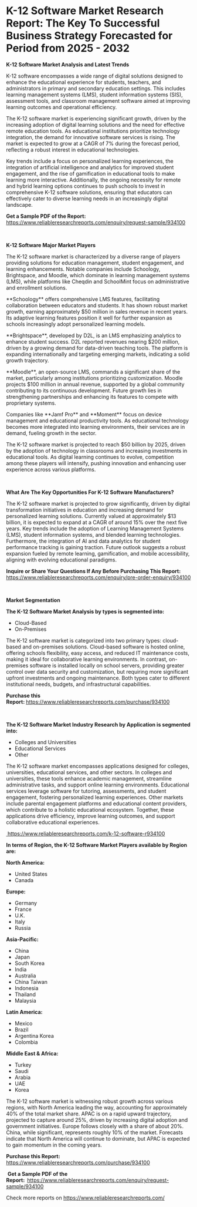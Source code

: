 <p><h1>K-12 Software Market Research Report: The Key To Successful Business Strategy Forecasted for Period from 2025 - 2032</h1></p><p><strong>K-12 Software Market Analysis and Latest Trends</strong></p>
<p><p>K-12 software encompasses a wide range of digital solutions designed to enhance the educational experience for students, teachers, and administrators in primary and secondary education settings. This includes learning management systems (LMS), student information systems (SIS), assessment tools, and classroom management software aimed at improving learning outcomes and operational efficiency.</p><p>The K-12 software market is experiencing significant growth, driven by the increasing adoption of digital learning solutions and the need for effective remote education tools. As educational institutions prioritize technology integration, the demand for innovative software services is rising. The market is expected to grow at a CAGR of 7% during the forecast period, reflecting a robust interest in educational technologies. </p><p>Key trends include a focus on personalized learning experiences, the integration of artificial intelligence and analytics for improved student engagement, and the rise of gamification in educational tools to make learning more interactive. Additionally, the ongoing necessity for remote and hybrid learning options continues to push schools to invest in comprehensive K-12 software solutions, ensuring that educators can effectively cater to diverse learning needs in an increasingly digital landscape.</p></p>
<p><strong>Get a Sample PDF of the Report:&nbsp;</strong> <a href="https://www.reliableresearchreports.com/enquiry/request-sample/934100?utm_campaign=3358&utm_medium=2&utm_source=Github&utm_content=ia&utm_term=11032025&utm_id=k-12-software">https://www.reliableresearchreports.com/enquiry/request-sample/934100</a></p>
<p>&nbsp;</p>
<p><strong>K-12 Software Major Market Players</strong></p>
<p><p>The K-12 software market is characterized by a diverse range of players providing solutions for education management, student engagement, and learning enhancements. Notable companies include Schoology, Brightspace, and Moodle, which dominate in learning management systems (LMS), while platforms like Cheqdin and SchoolMint focus on administrative and enrollment solutions.</p><p>**Schoology** offers comprehensive LMS features, facilitating collaboration between educators and students. It has shown robust market growth, earning approximately $50 million in sales revenue in recent years. Its adaptive learning features position it well for further expansion as schools increasingly adopt personalized learning models.</p><p>**Brightspace**, developed by D2L, is an LMS emphasizing analytics to enhance student success. D2L reported revenues nearing $200 million, driven by a growing demand for data-driven teaching tools. The platform is expanding internationally and targeting emerging markets, indicating a solid growth trajectory.</p><p>**Moodle**, an open-source LMS, commands a significant share of the market, particularly among institutions prioritizing customization. Moodle projects $100 million in annual revenue, supported by a global community contributing to its continuous development. Future growth lies in strengthening partnerships and enhancing its features to compete with proprietary systems.</p><p>Companies like **Jamf Pro** and **Moment** focus on device management and educational productivity tools. As educational technology becomes more integrated into learning environments, their services are in demand, fueling growth in the sector.</p><p>The K-12 software market is projected to reach $50 billion by 2025, driven by the adoption of technology in classrooms and increasing investments in educational tools. As digital learning continues to evolve, competition among these players will intensify, pushing innovation and enhancing user experience across various platforms.</p></p>
<p>&nbsp;</p>
<p><strong>What Are The Key Opportunities For K-12 Software Manufacturers?</strong></p>
<p><p>The K-12 software market is projected to grow significantly, driven by digital transformation initiatives in education and increasing demand for personalized learning solutions. Currently valued at approximately $13 billion, it is expected to expand at a CAGR of around 15% over the next five years. Key trends include the adoption of Learning Management Systems (LMS), student information systems, and blended learning technologies. Furthermore, the integration of AI and data analytics for student performance tracking is gaining traction. Future outlook suggests a robust expansion fueled by remote learning, gamification, and mobile accessibility, aligning with evolving educational paradigms.</p></p>
<p><strong>Inquire or Share Your Questions If Any Before Purchasing This Report:</strong> <a href="https://www.reliableresearchreports.com/enquiry/pre-order-enquiry/934100?utm_campaign=3358&utm_medium=2&utm_source=Github&utm_content=ia&utm_term=11032025&utm_id=k-12-software">https://www.reliableresearchreports.com/enquiry/pre-order-enquiry/934100</a></p>
<p>&nbsp;</p>
<p><strong>Market Segmentation</strong></p>
<p><strong>The K-12 Software Market Analysis by types is segmented into:</strong></p>
<p><ul><li>Cloud-Based</li><li>On-Premises</li></ul></p>
<p><p>The K-12 software market is categorized into two primary types: cloud-based and on-premises solutions. Cloud-based software is hosted online, offering schools flexibility, easy access, and reduced IT maintenance costs, making it ideal for collaborative learning environments. In contrast, on-premises software is installed locally on school servers, providing greater control over data security and customization, but requiring more significant upfront investments and ongoing maintenance. Both types cater to different institutional needs, budgets, and infrastructural capabilities.</p></p>
<p><strong>Purchase this Report:&nbsp;</strong><a href="https://www.reliableresearchreports.com/purchase/934100?utm_campaign=3358&utm_medium=2&utm_source=Github&utm_content=ia&utm_term=11032025&utm_id=k-12-software">https://www.reliableresearchreports.com/purchase/934100</a></p>
<p>&nbsp;</p>
<p><strong>The K-12 Software Market Industry Research by Application is segmented into:</strong></p>
<p><ul><li>Colleges and Universities</li><li>Educational Services</li><li>Other</li></ul></p>
<p><p>The K-12 software market encompasses applications designed for colleges, universities, educational services, and other sectors. In colleges and universities, these tools enhance academic management, streamline administrative tasks, and support online learning environments. Educational services leverage software for tutoring, assessments, and student engagement, fostering personalized learning experiences. Other markets include parental engagement platforms and educational content providers, which contribute to a holistic educational ecosystem. Together, these applications drive efficiency, improve learning outcomes, and support collaborative educational experiences.</p></p>
<p><a href="https://www.reliableresearchreports.com/k-12-software-r934100?utm_campaign=3358&utm_medium=2&utm_source=Github&utm_content=ia&utm_term=11032025&utm_id=k-12-software">&nbsp;https://www.reliableresearchreports.com/k-12-software-r934100</a></p>
<p><strong>In terms of Region, the K-12 Software Market Players available by Region are:</strong></p>
<p>
    <p> <strong> North America: </strong>
        <ul>
            <li>United States</li>
            <li>Canada</li>
        </ul>
        </p> 
    <p> <strong> Europe: </strong>
        <ul>
            <li>Germany</li>
            <li>France</li>
            <li>U.K.</li>
            <li>Italy</li>
            <li>Russia</li>
        </ul>
        </p> 
    <p> <strong> Asia-Pacific: </strong>
        <ul>
            <li>China</li>
            <li>Japan</li>
            <li>South Korea</li>
            <li>India</li>
            <li>Australia</li>
            <li>China Taiwan</li>
            <li>Indonesia</li>
            <li>Thailand</li>
            <li>Malaysia</li>
        </ul>
        </p> 
    <p> <strong> Latin America: </strong>
        <ul>
            <li>Mexico</li>
            <li>Brazil</li>
            <li>Argentina Korea</li>
            <li>Colombia</li>
        </ul>
        </p> 
    <p> <strong> Middle East & Africa: </strong>
        <ul>
            <li>Turkey</li>
            <li>Saudi</li>
            <li>Arabia</li>
            <li>UAE</li>
            <li>Korea</li>
        </ul>
    </p>
    </p>
<p><p>The K-12 software market is witnessing robust growth across various regions, with North America leading the way, accounting for approximately 40% of the total market share. APAC is on a rapid upward trajectory, projected to capture around 25%, driven by increasing digital adoption and government initiatives. Europe follows closely with a share of about 20%. China, while significant, represents roughly 10% of the market. Forecasts indicate that North America will continue to dominate, but APAC is expected to gain momentum in the coming years.</p></p>
<p><strong>Purchase this Report: </strong><a href="https://www.reliableresearchreports.com/purchase/934100?utm_campaign=3358&utm_medium=2&utm_source=Github&utm_content=ia&utm_term=11032025&utm_id=k-12-software">https://www.reliableresearchreports.com/purchase/934100</a></p>
<p>&nbsp;<strong>Get a Sample PDF of the Report:&nbsp;&nbsp;</strong><a href="https://www.reliableresearchreports.com/enquiry/request-sample/934100?utm_campaign=3358&utm_medium=2&utm_source=Github&utm_content=ia&utm_term=11032025&utm_id=k-12-software">https://www.reliableresearchreports.com/enquiry/request-sample/934100</a></p>
<p><strong></strong></p>
<p>Check more reports on <a href="https://www.reliableresearchreports.com/?utm_campaign=3358&utm_medium=2&utm_source=Github&utm_content=ia&utm_term=11032025&utm_id=k-12-software">https://www.reliableresearchreports.com/</a></p>